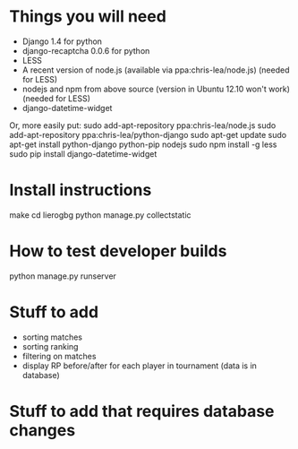 Things you will need
============
- Django 1.4 for python
- django-recaptcha 0.0.6 for python
- LESS
- A recent version of node.js (available via ppa:chris-lea/node.js) (needed for LESS)
- nodejs and npm from above source (version in Ubuntu 12.10 won't work) (needed for LESS)
- django-datetime-widget

Or, more easily put:
sudo add-apt-repository ppa:chris-lea/node.js
sudo add-apt-repository ppa:chris-lea/python-django
sudo apt-get update
sudo apt-get install python-django python-pip nodejs
sudo npm install -g less
sudo pip install django-datetime-widget

Install instructions
===================
make
cd lierogbg
python manage.py collectstatic

How to test developer builds
============
python manage.py runserver

Stuff to add
==================
- sorting matches
- sorting ranking
- filtering on matches
- display RP before/after for each player in tournament (data is in database)

Stuff to add that requires database changes
=====================
